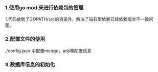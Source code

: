 ### 1.使用go mod 来进行依赖包的管理

1.代码放到了GOPATH/src的目录外，解决了钻石型依赖已经依赖版本不一致问题。

### 2.配置文件的使用

./config.json 中配置mongo，ads等配置信息

### 3.数据库信息的初始化



